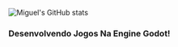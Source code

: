 ![Miguel's GitHub stats](https://github-readme-stats.vercel.app/api?username=miguelrochabh&show_icons=true&theme=radical&hide=contribs,prs,issues)

### Desenvolvendo Jogos Na Engine Godot!
